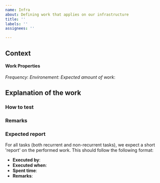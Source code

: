 ```yaml
---
name: Infra
about: Defining work that applies on our infrastructure
title: ''
labels: ''
assignees: ''

---
```


## Context  
[Type here more information about the context of the work. For the properties, also add this as ticket-attributs when the ticket is part of the project infra]: #

 #### Work Properties
_Frequency_: <yearly monthly weekly other>
_Environement_: <test acc prod other>
_Expected amount of work_: <in hours>

## Explanation of the work
[Type here what actually needs to be done and place references to additional documents containing explanation and scripts to be performed. Also add information about how to test and remarks]: #


### How to test


### Remarks


### Expected report
For all tasks (both recurrent and non-recurrent tasks), we expect a short 'report' on the performed work. This should follow the following format:
- **Executed by**: <name or mention>
- **Executed when**: <date>
- **Spent time**: <actual spend hours>
- **Remarks**: <note weird or important things>
